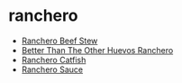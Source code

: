 # ranchero

 * [Ranchero Beef Stew](../index/r/ranchero-beef-stew-2342.json)
 * [Better Than The Other Huevos Ranchero](../index/b/better-than-the-other-huevos-ranchero.json)
 * [Ranchero Catfish](../index/r/ranchero-catfish.json)
 * [Ranchero Sauce](../index/r/ranchero-sauce.json)
